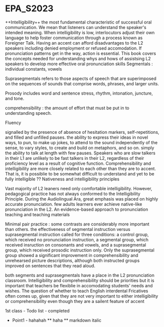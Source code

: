 # EPA_S2023
++Intelligibility++
the most fundamental characteristic of successful oral communication.
We mean that listeners can understand the speaker's intended meaning.
When intelligibility is low, interlocutors adjust their own language to help foster communication through a process known as Foreigner Talk.
Having an accent can afford disadvantages to the L2 speakers including denied employment or refused accomodation. If pronunciation patterns get in the way, action is essential. This book covers the concepts needed for understanding whys and hows of assistsing L2 speakers to develop more effective oral pronunciation skills
Segmentals : individual constants, vowels

Suprasegmentals refers to those aspects of speech that are superimposed on the sequences of sounds that comprise words, phrases, and larger units.

Prosody includes word and sentence stress, rhythm, intonation, juncture, and tone.

comprehensibility : the amount of effort that must be put in to understanding speech.

Fluency

signalled by the presence of absence of hesitation markers, self-repetitions, and filled and unfilled pauses.
the ability to express their ideas in novel ways, to pun, to make up jokes, to attend to the sound independently of the sense, to vary styles, to create and build on metaphors, and so on.
simply the ability to talk at length with few pauses.
Speakers who are slow talkers in their L1 are unlikely to be fast talkers in their L2, regardless of their proficiency level as a result of cognitive function.
Comprehensibility and intelligibility are more closely related to each other than they are to accent. That is, it is possiblie to be somewhat difficult to understand and yet to be fully intelligible ??
Nativeness and intelligibility principles

Vast majority of L2 leaners need only comfortable intelligibility. However, pedagogical practice has not always conformed to the Intelligibility Principle. During the Audiolingual Ara, great emphasis was placed on highly accurate pronunciation.
few adults learners ever achieve native-like pronunciation in the L2.
An evidence-based approach to pronunciation teaching and teaching materials

Minimal pair practice : some contrasts are considerably more important than others.
the effectiveness of segmental instruction versus suprasegmental instruction called for three conditions: a control group, which received no pronunciation instruction, a segmental group, which received insruction on consonants and vowels, and a suprasegmental group, which received prosodic instruction only. Only the suprasegmental group showed a significant improvement in comprehensibility and unrehearsed picture descriptions, although both instructed groups improved on sentences that they read aloud.

both segments and suprasegmentals have a place in the L2 pronunciation classroom.
Intelligibility and comprehensibility should be priorities but it is important that teachers be flexiblie in accomodating students' needs and wishes. The question of whether to teach English interdental Fricatives often comes up, given that they are not very important to either intelligibility or comprehensibility even though they are a sailent feature of accent

1st class - Todo list - completed

+ Point1 - hahahah
** haha **
markdown italic

